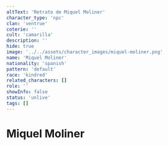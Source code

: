 ```yaml
---
altText: 'Retrato de Miquel Moliner'
character_type: 'npc'
clan: 'ventrue'
coterie: ''
cult: 'camarilla'
description: ''
hide: true
image: '../../assets/character_images/miquel-moliner.png'
name: 'Miquel Moliner'
nationality: 'spanish'
pattern: 'default'
race: 'kindred'
related_characters: []
role: ''
showInfo: false
status: 'unlive'
tags: []
---
```


# Miquel Moliner
